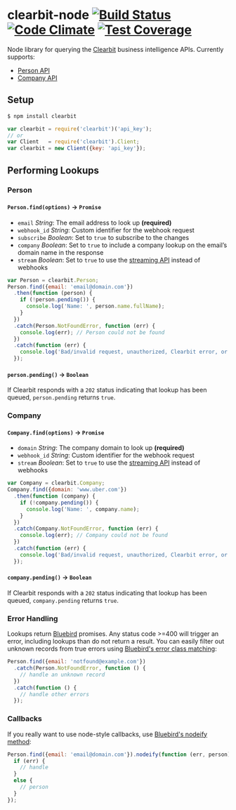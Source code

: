 clearbit-node [![Build Status](https://travis-ci.org/bendrucker/clearbit-node.svg?branch=master)](https://travis-ci.org/bendrucker/clearbit-node) [![Code Climate](https://codeclimate.com/github/bendrucker/clearbit-node/badges/gpa.svg)](https://codeclimate.com/github/bendrucker/clearbit-node) [![Test Coverage](https://codeclimate.com/github/bendrucker/clearbit-node/badges/coverage.svg)](https://codeclimate.com/github/bendrucker/clearbit-node)
=============

Node library for querying the [Clearbit](https://clearbit.co) business intelligence APIs. Currently supports:

* [Person API](https://clearbit.co/docs#person-api)
* [Company API](https://clearbit.co/docs#company-api)

## Setup
```bash
$ npm install clearbit
```
```js
var clearbit = require('clearbit')('api_key');
// or 
var Client   = require('clearbit').Client;
var clearbit = new Client({key: 'api_key'});
```

## Performing Lookups

### Person

#### `Person.find(options)` -> `Promise`
  * `email` *String*: The email address to look up **(required)**
  * `webhook_id` *String*: Custom identifier for the webhook request
  * `subscribe` *Boolean*: Set to `true` to subscribe to the changes
  * `company` *Boolean*: Set to `true` to include a company lookup on the email’s domain name in the response
  * `stream` *Boolean*: Set to `true` to use the [streaming API](https://clearbit.co/docs?shell#streaming) instead of webhooks 

```js
var Person = clearbit.Person;
Person.find({email: 'email@domain.com'})
  .then(function (person) {
    if (!person.pending()) {
      console.log('Name: ', person.name.fullName);
    }
  })
  .catch(Person.NotFoundError, function (err) {
    console.log(err); // Person could not be found
  })
  .catch(function (err) {
    console.log('Bad/invalid request, unauthorized, Clearbit error, or failed request');
  });
```

#### `person.pending()` -> `Boolean`
If Clearbit responds with a `202` status indicating that lookup has been queued, `person.pending` returns `true`.

### Company

#### `Company.find(options)` -> `Promise`
  * `domain` *String*: The company domain to look up **(required)**
  * `webhook_id` *String*: Custom identifier for the webhook request
  * `stream` *Boolean*: Set to `true` to use the [streaming API](https://clearbit.co/docs?shell#streaming) instead of webhooks 

```js
var Company = clearbit.Company;
Company.find({domain: 'www.uber.com'})
  .then(function (company) {
    if (!company.pending()) {
      console.log('Name: ', company.name);
    }
  })
  .catch(Company.NotFoundError, function (err) {
    console.log(err); // Company could not be found
  })
  .catch(function (err) {
    console.log('Bad/invalid request, unauthorized, Clearbit error, or failed request');
  });
```

#### `company.pending()` -> `Boolean`
If Clearbit responds with a `202` status indicating that lookup has been queued, `company.pending` returns `true`.

### Error Handling
Lookups return [Bluebird](https://github.com/petkaantonov/bluebird) promises. Any status code >=400 will trigger an error, including lookups than do not return a result. You can easily filter out unknown records from true errors using [Bluebird's error class matching](https://github.com/petkaantonov/bluebird/blob/master/API.md#catchfunction-errorclassfunction-predicate-function-handler---promise):

```js
Person.find({email: 'notfound@example.com'})
  .catch(Person.NotFoundError, function () {
    // handle an unknown record
  })
  .catch(function () {
    // handle other errors
  });
```

### Callbacks
If you really want to use node-style callbacks, use [Bluebird's nodeify method](https://github.com/petkaantonov/bluebird/blob/master/API.md#nodeifyfunction-callback--object-options---promise):

```js
Person.find({email: 'email@domain.com'}).nodeify(function (err, person) {
  if (err) {
    // handle
  }
  else {
    // person
  }
});
